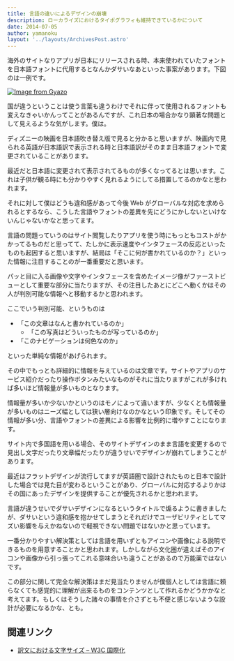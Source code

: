 ```yaml
---
title: 言語の違いによるデザインの崩壊
description: ローカライズにおけるタイポグラフィも維持できているかについて
date: 2014-07-05
author: yamanoku
layout: '../layouts/ArchivesPost.astro'
---
```


海外のサイトなりアプリが日本にリリースされる時、本来使われていたフォントを日本語フォントに代用するとなんかダサいなあといった事案があります。下図のは一例です。

[![Image from Gyazo](https://i.gyazo.com/a32bcb3c5221631fee1ce3b109c2b730.png)](https://gyazo.com/a32bcb3c5221631fee1ce3b109c2b730)

国が違うということは使う言葉も違うわけでそれに伴って使用されるフォントも変えなきゃいかんってことがあるんですが、これ日本の場合かなり顕著な問題として見えるような気がします。僕は。

ディズニーの映画を日本語吹き替え版で見ると分かると思いますが、映画内で見られる英語が日本語訳で表示される時と日本語訳がそのまま日本語フォントで変更されていることがあります。

最近だと日本語に変更されて表示されてるものが多くなってるとは思います。これは子供が観る時にも分かりやすく見れるようにしてる措置してるのかなと思われます。

それに対して僕はどうも違和感があって今後 Web がグローバルな対応を求められるとするなら、こうした言語やフォントの差異を先にどうにかしないといけないんじゃないかなと思ってます。

言語の問題っていうのはサイト閲覧したりアプリを使う時にもっともコストがかかってるものだと思ってて、たしかに表示速度やインタフェースの反応といったものも起因すると思いますが、結局は「そこに何が書かれているのか？」といった情報に注目することのが一番重要だと思います。

パッと目に入る画像や文字やインタフェースを含めたイメージ像がファーストビューとして重要な部分に当たりますが、その注目したあとにどこへ動くかはその人が判別可能な情報へと移動するかと思われます。

ここでいう判別可能、というものは

- 「この文章はなんと書かれているのか」
  - 「この写真はどういったものが写っているのか」
- 「このナビゲーションは何色なのか」

といった単純な情報があげられます。

その中でもっとも詳細的に情報を与えているのは文章です。サイトやアプリのサービス紹介だったり操作ボタンみたいなものがそれに当たりますがこれが多ければ多いほど情報量が多いものとなります。

情報量が多いか少ないかというのはモノによって違いますが、少なくとも情報量が多いものはニーズ幅としては狭い層向けなのかなという印象です。そしてその情報が多い分、言語やフォントの差異による影響を比例的に増やすことになります。

サイト内で多国語を用いる場合、そのサイトデザインのまま言語を変更するので見出し文字だったり文章幅だったりが違うせいでデザインが崩れてしまうことがあります。

最近はフラットデザインが流行してますが英語圏で設計されたものと日本で設計した場合では見た目が変わるということがあり、グローバルに対応するよりかはその国にあったデザインを提供することが優先されるかと思われます。

言語が違うせいでダサいデザインになるというタイトルで煽るように書きましたが、ダサいという違和感を抱かせてしまうとそれだけでユーザビリティとしてマズい影響を与えかねないので軽視できない問題ではないかと思っています。

一番分かりやすい解決策としては言語を用いずともアイコンや画像による説明できるものを用意することかと思われます。しかしながら文化圏が違えばそのアイコンや画像から引っ張ってこれる意味合いも違うことがあるので万能薬ではないです。

この部分に関して完全な解決策はまだ見当たりませんが僕個人としては言語に頼らなくても感覚的に理解が出来るものをコンテンツとして作れるかどうかかなと考えてます。もしくはそうした諸々の事情を介さずとも不便と感じないような設計が必要になるかな、とも。

## 関連リンク

- [訳文における文字サイズ – W3C 国際化](https://www.w3.org/International/articles/article-text-size.ja)
